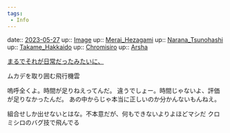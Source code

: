 ```yaml
---
tags:
 - Info
---
```


date:: [2023-05-27](/Daily_Note/2023-05-27.md)
up:: [Image](../Bar/Novel/Topics/Image.md)
up:: [Merai_Hezagami](../Bar/Novel/Nacaria/Merai_Hezagami.md)
up:: [Narana_Tsunohashi](../Bar/Novel/Nacaria/Narana_Tsunohashi.md)
up:: [Takame_Hakkaido](../Bar/Novel/Nacaria/Takame_Hakkaido.md)
up:: [Chromisiro](../Bar/Novel/Nacaria/Chromisiro.md)
up:: [Arsha](../Bar/Novel/Nacaria/Arsha.md)

[まるでそれが日常だったみたいに、](まるでそれが日常だったみたいに、.md)

ムカデを取り囲む飛行機雲

嗚呼全くよ。時間が足りねえってんだ。
違うでしょー。時間じゃないよ、評価が足りなかったんだ。
あの中からじゃ本当に正しいのか分かんないもんねえ。

組合せしか出せないとはな。不本意だが、何もできないよりよほどマシだ
クロミシロのバグ技で飛んでる









